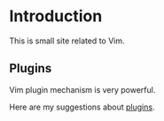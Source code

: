 # Introduction

This is small site related to Vim.

## Plugins

Vim plugin mechanism is very powerful.

Here are my suggestions about [plugins](plugins.md).
